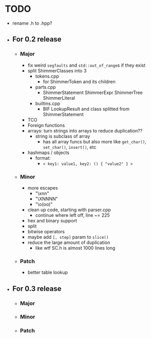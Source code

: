 # TODO

* rename .h to .hpp?

* ## For 0.2 release
  * ### Major
    * fix weird `segfaults` and `std::out_of_range`s if they exist
    * split ShimmerClasses into 3
      * tokens.cpp
        * for ShimmerToken and its children
      * parts.cpp
        * ShimmerStatement ShimmerExpr ShimmerTree ShimmerLiteral
      * builtins.cpp
        * BIF LookupResult and class splitted from ShimmerStatement
    * TCO
    * Foreign functions
    * arrays: turn strings into arrays to reduce duplication??
      * string is subclass of array
        * has all array funcs but also more like `get_char()`, `set_char()`, `insert()`, etc
    * hashmaps / objects
      * format:
        * `< key1: value1, key2: () { "value2" } >`

  * ### Minor
    * more escapes
      * "\xnn"
      * "\XNNNN"
      * "\o(oo)"
    * clean up code, starting with parser.cpp
      * continue where left off, line ~= 225
    * hex and binary support
    * split
    * bitwise operators
    * maybe add `[, step]` param to `slice()`
    * reduce the large amount of duplication 
      * like wtf SC.h is almost 1000 lines long

  * ### Patch
    * better table lookup

* ## For 0.3 release
  * ### Major
  * ### Minor
  * ### Patch
